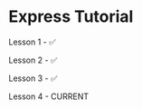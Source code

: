 # Express Tutorial

Lesson 1 - :white_check_mark:

Lesson 2 - :white_check_mark:

Lesson 3 - :white_check_mark:

Lesson 4 - CURRENT
